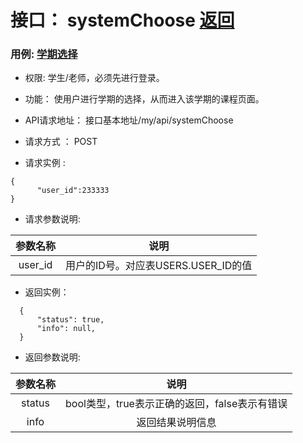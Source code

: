 # 接口： systemChoose [返回](../README.md)
### 用例: [学期选择](../用例/学期选择.md)
* 权限: 学生/老师，必须先进行登录。

* 功能： 使用户进行学期的选择，从而进入该学期的课程页面。

* API请求地址： 接口基本地址/my/api/systemChoose

* 请求方式 ： POST

* 请求实例 : 
````
{
      "user_id":233333
}
````

* 请求参数说明: 

|参数名称|说明|
|:---:|:--:|
|user_id|用户的ID号。对应表USERS.USER_ID的值|

* 返回实例：
````
  {
      "status": true,
      "info": null,
  }
````

* 返回参数说明:

|参数名称|说明|
|:---:|:--:|
|status|bool类型，true表示正确的返回，false表示有错误|
|info|返回结果说明信息|
